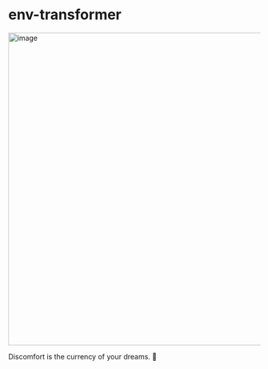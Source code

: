 # env-transformer

<img width="625" alt="image" src="https://github.com/user-attachments/assets/724d00ab-7cc7-4353-89d4-fa40512292b9" />

<!-- INSPIRATIONAL_QUOTE_START -->
Discomfort is the currency of your dreams.
🐶
<!-- INSPIRATIONAL_QUOTE_END -->
